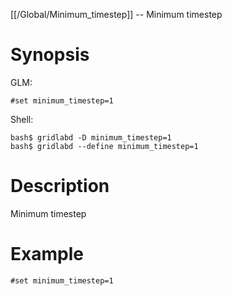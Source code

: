 [[/Global/Minimum_timestep]] -- Minimum timestep

# Synopsis
GLM:
~~~
#set minimum_timestep=1
~~~
Shell:
~~~
bash$ gridlabd -D minimum_timestep=1
bash$ gridlabd --define minimum_timestep=1
~~~

# Description

Minimum timestep

# Example

~~~
#set minimum_timestep=1
~~~
